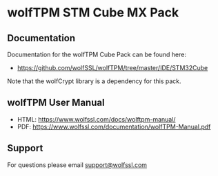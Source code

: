 # wolfTPM STM Cube MX Pack

## Documentation

Documentation for the wolfTPM Cube Pack can be found here:
* https://github.com/wolfSSL/wolfTPM/tree/master/IDE/STM32Cube

Note that the wolfCrypt library is a dependency for this pack.

## wolfTPM User Manual

* HTML: https://www.wolfssl.com/docs/wolftpm-manual/
* PDF: https://www.wolfssl.com/documentation/wolfTPM-Manual.pdf

## Support

For questions please email support@wolfssl.com
